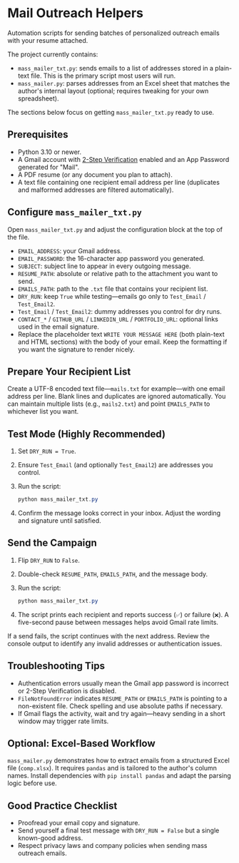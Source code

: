 # Mail Outreach Helpers

Automation scripts for sending batches of personalized outreach emails with your resume attached.

The project currently contains:

- `mass_mailer_txt.py`: sends emails to a list of addresses stored in a plain-text file. This is the primary script most users will run.
- `mass_mailer.py`: parses addresses from an Excel sheet that matches the author's internal layout (optional; requires tweaking for your own spreadsheet).

The sections below focus on getting `mass_mailer_txt.py` ready to use.

## Prerequisites

- Python 3.10 or newer.
- A Gmail account with [2-Step Verification](https://myaccount.google.com/security) enabled and an App Password generated for "Mail".
- A PDF resume (or any document you plan to attach).
- A text file containing one recipient email address per line (duplicates and malformed addresses are filtered automatically).

## Configure `mass_mailer_txt.py`

Open `mass_mailer_txt.py` and adjust the configuration block at the top of the file.

- `EMAIL_ADDRESS`: your Gmail address.
- `EMAIL_PASSWORD`: the 16-character app password you generated.
- `SUBJECT`: subject line to appear in every outgoing message.
- `RESUME_PATH`: absolute or relative path to the attachment you want to send.
- `EMAILS_PATH`: path to the `.txt` file that contains your recipient list.
- `DRY_RUN`: keep `True` while testing—emails go only to `Test_Email` / `Test_Email2`.
- `Test_Email` / `Test_Email2`: dummy addresses you control for dry runs.
- `CONTACT_*` / `GITHUB_URL` / `LINKEDIN_URL` / `PORTFOLIO_URL`: optional links used in the email signature.
- Replace the placeholder text `WRITE YOUR MESSAGE HERE` (both plain-text and HTML sections) with the body of your email. Keep the formatting if you want the signature to render nicely.

## Prepare Your Recipient List

Create a UTF-8 encoded text file—`mails.txt` for example—with one email address per line. Blank lines and duplicates are ignored automatically. You can maintain multiple lists (e.g., `mails2.txt`) and point `EMAILS_PATH` to whichever list you want.

## Test Mode (Highly Recommended)

1. Set `DRY_RUN = True`.
2. Ensure `Test_Email` (and optionally `Test_Email2`) are addresses you control.
3. Run the script:

   ```powershell
   python mass_mailer_txt.py
   ```

4. Confirm the message looks correct in your inbox. Adjust the wording and signature until satisfied.

## Send the Campaign

1. Flip `DRY_RUN` to `False`.
2. Double-check `RESUME_PATH`, `EMAILS_PATH`, and the message body.
3. Run the script:

   ```powershell
   python mass_mailer_txt.py
   ```

4. The script prints each recipient and reports success (`✅`) or failure (`❌`). A five-second pause between messages helps avoid Gmail rate limits.

If a send fails, the script continues with the next address. Review the console output to identify any invalid addresses or authentication issues.

## Troubleshooting Tips

- Authentication errors usually mean the Gmail app password is incorrect or 2-Step Verification is disabled.
- `FileNotFoundError` indicates `RESUME_PATH` or `EMAILS_PATH` is pointing to a non-existent file. Check spelling and use absolute paths if necessary.
- If Gmail flags the activity, wait and try again—heavy sending in a short window may trigger rate limits.

## Optional: Excel-Based Workflow

`mass_mailer.py` demonstrates how to extract emails from a structured Excel file (`comp.xlsx`). It requires `pandas` and is tailored to the author's column names. Install dependencies with `pip install pandas` and adapt the parsing logic before use.

## Good Practice Checklist

- Proofread your email copy and signature.
- Send yourself a final test message with `DRY_RUN = False` but a single known-good address.
- Respect privacy laws and company policies when sending mass outreach emails.
